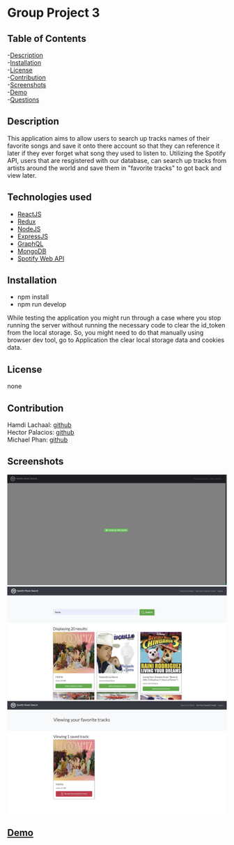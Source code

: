 # Group Project 3

## Table of Contents
-[Description](#description)<br/>
-[Installation](#installation)<br/>
-[License](#license)<br/>
-[Contribution](#contribution)<br/>
-[Screenshots](#screenshots)<br/>
-[Demo](#demo)<br/>
-[Questions](#questions)<br/>
    
## Description    

This application aims to allow users to search up tracks names of their favorite songs and save it onto there account so that they can reference it later if they ever forget what song they used to listen to. Utilizing the Spotify API, users that are resgistered with our database, can search up tracks from artists around the world and save them in "favorite tracks" to got back and view later. 

## Technologies used
- [ReactJS](https://reactjs.org/docs/getting-started.html)
- [Redux](https://redux.js.org/introduction/getting-started)
- [NodeJS](https://nodejs.org/en/docs/)
- [ExpressJS](https://expressjs.com/en/starter/basic-routing.html)
- [GraphQL](https://graphql.org/learn/schema/)
- [MongoDB](https://www.mongodb.com/)
- [Spotify Web API](https://developer.spotify.com/documentation/web-api/reference/)

## Installation
- npm install
- npm run develop

While testing the application you might run through a case where you stop running the server without running the necessary code to clear the id_token from the local storage. So, you might need to do that manually using browser dev tool, go to Application the clear local storage data and cookies data.

## License
none
    
## Contribution
Hamdi Lachaal: [github](https://github.com/hlachaal)<br/>
Hector Palacios: [github](https://github.com/Paquito81)<br/>
Michael Phan: [github](https://github.com/michaelphan35)<br/>

## Screenshots
![Login Prompt](./media/spotify-authorization.jpg)
![App on ttartup](./media/search-resultJPG.jpg)
![Image of song being saved on favorites](./media/saved-tracks.JPG)

## [Demo](https://aqueous-bayou-14461.herokuapp.com/)

